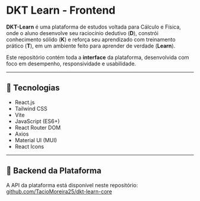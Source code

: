 # DKT Learn - Frontend

**DKT-Learn** é uma plataforma de estudos voltada para Cálculo e Física, onde o aluno desenvolve seu raciocínio dedutivo (**D**), constrói conhecimento sólido (**K**) e reforça seu aprendizado com treinamento prático (**T**), em um ambiente feito para aprender de verdade (**Learn**).

Este repositório contém toda a **interface** da plataforma, desenvolvida com foco em desempenho, responsividade e usabilidade.

---

## 🧰 Tecnologias

- React.js  
- Tailwind CSS  
- Vite  
- JavaScript (ES6+)  
- React Router DOM  
- Axios  
- Material UI (MUI)  
- React Icons  

---

## 🔗 Backend da Plataforma

A API da plataforma está disponível neste repositório:  
[github.com/TacioMoreira25/dkt-learn-core](https://github.com/TacioMoreira25/dkt-learn-core)
